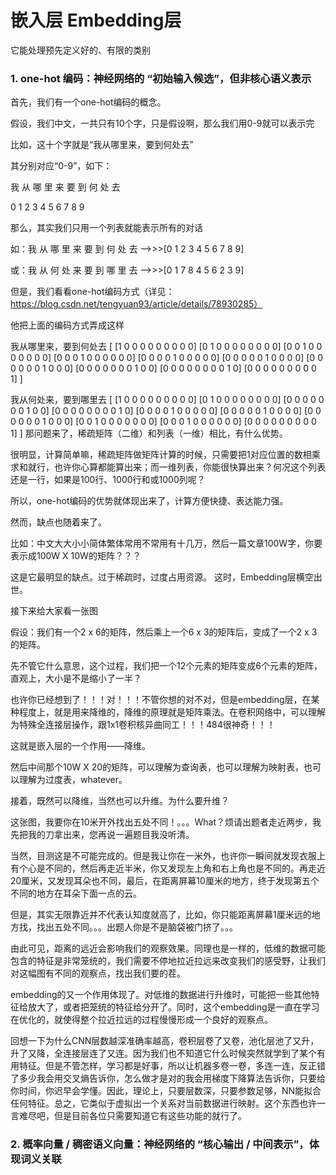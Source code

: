 # 嵌入层 Embedding层
它能处理预先定义好的、有限的类别
### 1. one-hot 编码：神经网络的 “初始输入候选”，但非核心语义表示
首先，我们有一个one-hot编码的概念。

假设，我们中文，一共只有10个字，只是假设啊，那么我们用0-9就可以表示完

比如，这十个字就是“我从哪里来，要到何处去”

其分别对应“0-9”，如下：

我 从 哪 里 来 要 到 何 处 去

0 1 2 3 4 5 6 7 8 9

那么，其实我们只用一个列表就能表示所有的对话

如：我 从 哪 里 来 要 到 何 处 去 ——>>>[0 1 2 3 4 5 6 7 8 9]

或：我 从 何 处 来 要 到 哪 里 去 ——>>>[0 1 7 8 4 5 6 2 3 9]

但是，我们看看one-hot编码方式（详见：https://blog.csdn.net/tengyuan93/article/details/78930285）

他把上面的编码方式弄成这样

我从哪里来，要到何处去
[
[1 0 0 0 0 0 0 0 0 0]
[0 1 0 0 0 0 0 0 0 0]
[0 0 1 0 0 0 0 0 0 0]
[0 0 0 1 0 0 0 0 0 0]
[0 0 0 0 1 0 0 0 0 0]
[0 0 0 0 0 1 0 0 0 0]
[0 0 0 0 0 0 1 0 0 0]
[0 0 0 0 0 0 0 1 0 0]
[0 0 0 0 0 0 0 0 1 0]
[0 0 0 0 0 0 0 0 0 1]
]

我从何处来，要到哪里去
[
[1 0 0 0 0 0 0 0 0 0]
[0 1 0 0 0 0 0 0 0 0]
[0 0 0 0 0 0 0 1 0 0]
[0 0 0 0 0 0 0 0 1 0]
[0 0 0 0 1 0 0 0 0 0]
[0 0 0 0 0 1 0 0 0 0]
[0 0 0 0 0 0 1 0 0 0]
[0 0 1 0 0 0 0 0 0 0]
[0 0 0 1 0 0 0 0 0 0]
[0 0 0 0 0 0 0 0 0 1]
]
那问题来了，稀疏矩阵（二维）和列表（一维）相比，有什么优势。

很明显，计算简单嘛，稀疏矩阵做矩阵计算的时候，只需要把1对应位置的数相乘求和就行，也许你心算都能算出来；而一维列表，你能很快算出来？何况这个列表还是一行，如果是100行、1000行和或1000列呢？

所以，one-hot编码的优势就体现出来了，计算方便快捷、表达能力强。

然而，缺点也随着来了。

比如：中文大大小小简体繁体常用不常用有十几万，然后一篇文章100W字，你要表示成100W X 10W的矩阵？？？

这是它最明显的缺点。过于稀疏时，过度占用资源。
这时，Embedding层横空出世。

接下来给大家看一张图

假设：我们有一个2 x 6的矩阵，然后乘上一个6 x 3的矩阵后，变成了一个2 x 3的矩阵。

先不管它什么意思，这个过程，我们把一个12个元素的矩阵变成6个元素的矩阵，直观上，大小是不是缩小了一半？

也许你已经想到了！！！对！！！不管你想的对不对，但是embedding层，在某种程度上，就是用来降维的，降维的原理就是矩阵乘法。在卷积网络中，可以理解为特殊全连接层操作，跟1x1卷积核异曲同工！！！484很神奇！！！

这就是嵌入层的一个作用——降维。

然后中间那个10W X 20的矩阵，可以理解为查询表，也可以理解为映射表，也可以理解为过度表，whatever。

接着，既然可以降维，当然也可以升维。为什么要升维？

这张图，我要你在10米开外找出五处不同！。。。What？烦请出题者走近两步，我先把我的刀拿出来，您再说一遍题目我没听清。

当然，目测这是不可能完成的。但是我让你在一米外，也许你一瞬间就发现衣服上有个心是不同的，然后再走近半米，你又发现左上角和右上角也是不同的。再走近20厘米，又发现耳朵也不同，最后，在距离屏幕10厘米的地方，终于发现第五个不同的地方在耳朵下面一点的云。

但是，其实无限靠近并不代表认知度就高了，比如，你只能距离屏幕1厘米远的地方找，找出五处不同。。。出题人你是不是脑袋被门挤了。。。

由此可见，距离的远近会影响我们的观察效果。同理也是一样的，低维的数据可能包含的特征是非常笼统的，我们需要不停地拉近拉远来改变我们的感受野，让我们对这幅图有不同的观察点，找出我们要的茬。

embedding的又一个作用体现了。对低维的数据进行升维时，可能把一些其他特征给放大了，或者把笼统的特征给分开了。同时，这个embedding是一直在学习在优化的，就使得整个拉近拉远的过程慢慢形成一个良好的观察点。

回想一下为什么CNN层数越深准确率越高，卷积层卷了又卷，池化层池了又升，升了又降，全连接层连了又连。因为我们也不知道它什么时候突然就学到了某个有用特征。但是不管怎样，学习都是好事，所以让机器多卷一卷，多连一连，反正错了多少我会用交叉熵告诉你，怎么做才是对的我会用梯度下降算法告诉你，只要给你时间，你迟早会学懂。因此，理论上，只要层数深，只要参数足够，NN能拟合任何特征。总之，它类似于虚拟出一个关系对当前数据进行映射。这个东西也许一言难尽吧，但是目前各位只需要知道它有这些功能的就行了。

### 2. 概率向量 / 稠密语义向量：神经网络的 “核心输出 / 中间表示”，体现词义关联
